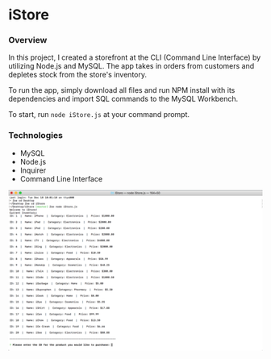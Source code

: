 # iStore

### Overview

In this project, I created a storefront at the CLI (Command Line Interface) by utilizing Node.js and MySQL. The app takes in orders from customers and depletes stock from the store's inventory.

To run the app, simply download all files and run NPM install with its dependencies and import SQL commands to the MySQL Workbench.

To start, run `node iStore.js` at your command prompt.

### Technologies

* MySQL
* Node.js
* Inquirer
* Command Line Interface

![iStore](iStore.png)
